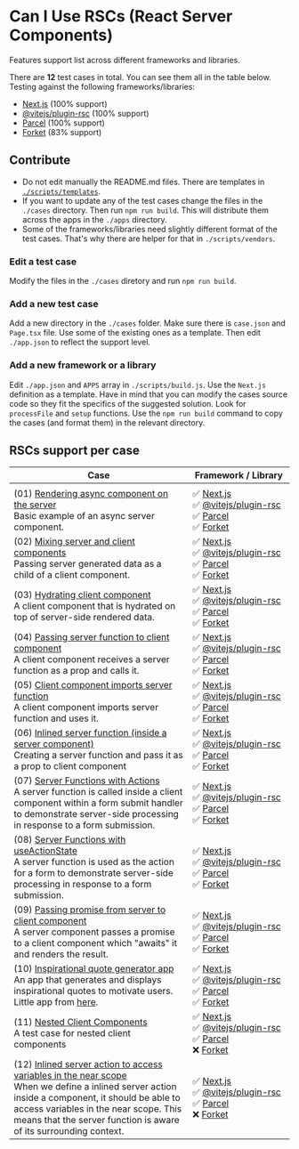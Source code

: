 # Can I Use RSCs (React Server Components)

Features support list across different frameworks and libraries.

There are **12** test cases in total. You can see them all in the table below. Testing against the following frameworks/libraries:

- [Next.js](https://nextjs.org/) (100% support)
- [@vitejs/plugin-rsc](https://github.com/vitejs/vite-plugin-react/blob/main/packages/plugin-rsc/README.md) (100% support)
- [Parcel](https://parceljs.org/recipes/rsc/) (100% support)
- [Forket](https://github.com/krasimir/forket) (83% support)

## Contribute

* Do not edit manually the README.md files. There are templates in [`./scripts/templates`](./sripts/templates).
* If you want to update any of the test cases change the files in the `./cases` directory. Then run `npm run build`. This will distribute them across the apps in the `./apps` directory.
* Some of the frameworks/libraries need slightly different format of the test cases. That's why there are helper for that in `./scripts/vendors`.

### Edit a test case

Modify the files in the `./cases` diretory and run `npm run build`.

### Add a new test case

Add a new directory in the `./cases` folder. Make sure there is `case.json` and `Page.tsx` file. Use some of the existing ones as a template. Then edit `./app.json` to reflect the support level.

### Add a new framework or a library

Edit `./app.json` and `APPS` array in `./scripts/build.js`. Use the `Next.js` definition as a template. Have in mind that you can modify the cases source code so they fit the specifics of the suggested solution. Look for `processFile` and `setup` functions. Use the `npm run build` command to copy the cases (and format them) in the relevant directory.

## RSCs support per case

| Case | Framework / Library |
| ---- | ---- |
| | <img width="450"/> |
| (01) [Rendering async component on the server](./cases/01)<br />Basic example of an async server component. | ✅ [Next.js](https://nextjs.org/)<br />✅ [@vitejs/plugin-rsc](https://github.com/vitejs/vite-plugin-react/blob/main/packages/plugin-rsc/README.md)<br />✅ [Parcel](https://parceljs.org/recipes/rsc/)<br />✅ [Forket](https://github.com/krasimir/forket) |
| (02) [Mixing server and client components](./cases/02)<br />Passing server generated data as a child of a client component. | ✅ [Next.js](https://nextjs.org/)<br />✅ [@vitejs/plugin-rsc](https://github.com/vitejs/vite-plugin-react/blob/main/packages/plugin-rsc/README.md)<br />✅ [Parcel](https://parceljs.org/recipes/rsc/)<br />✅ [Forket](https://github.com/krasimir/forket) |
| (03) [Hydrating client component](./cases/03)<br />A client component that is hydrated on top of server-side rendered data. | ✅ [Next.js](https://nextjs.org/)<br />✅ [@vitejs/plugin-rsc](https://github.com/vitejs/vite-plugin-react/blob/main/packages/plugin-rsc/README.md)<br />✅ [Parcel](https://parceljs.org/recipes/rsc/)<br />✅ [Forket](https://github.com/krasimir/forket) |
| (04) [Passing server function to client component](./cases/04)<br />A client component receives a server function as a prop and calls it. | ✅ [Next.js](https://nextjs.org/)<br />✅ [@vitejs/plugin-rsc](https://github.com/vitejs/vite-plugin-react/blob/main/packages/plugin-rsc/README.md)<br />✅ [Parcel](https://parceljs.org/recipes/rsc/)<br />✅ [Forket](https://github.com/krasimir/forket) |
| (05) [Client component imports server function](./cases/05)<br />A client component imports server function and uses it. | ✅ [Next.js](https://nextjs.org/)<br />✅ [@vitejs/plugin-rsc](https://github.com/vitejs/vite-plugin-react/blob/main/packages/plugin-rsc/README.md)<br />✅ [Parcel](https://parceljs.org/recipes/rsc/)<br />✅ [Forket](https://github.com/krasimir/forket) |
| (06) [Inlined server function (inside a server component)](./cases/06)<br />Creating a server function and pass it as a prop to client component | ✅ [Next.js](https://nextjs.org/)<br />✅ [@vitejs/plugin-rsc](https://github.com/vitejs/vite-plugin-react/blob/main/packages/plugin-rsc/README.md)<br />✅ [Parcel](https://parceljs.org/recipes/rsc/)<br />✅ [Forket](https://github.com/krasimir/forket) |
| (07) [Server Functions with Actions](./cases/07)<br />A server function is called inside a client component within a form submit handler to demonstrate server-side processing in response to a form submission. | ✅ [Next.js](https://nextjs.org/)<br />✅ [@vitejs/plugin-rsc](https://github.com/vitejs/vite-plugin-react/blob/main/packages/plugin-rsc/README.md)<br />✅ [Parcel](https://parceljs.org/recipes/rsc/)<br />✅ [Forket](https://github.com/krasimir/forket) |
| (08) [Server Functions with useActionState](./cases/08)<br />A server function is used as the action for a form to demonstrate server-side processing in response to a form submission. | ✅ [Next.js](https://nextjs.org/)<br />✅ [@vitejs/plugin-rsc](https://github.com/vitejs/vite-plugin-react/blob/main/packages/plugin-rsc/README.md)<br />✅ [Parcel](https://parceljs.org/recipes/rsc/)<br />✅ [Forket](https://github.com/krasimir/forket) |
| (09) [Passing promise from server to client component](./cases/09)<br />A server component passes a promise to a client component which "awaits" it and renders the result. | ✅ [Next.js](https://nextjs.org/)<br />✅ [@vitejs/plugin-rsc](https://github.com/vitejs/vite-plugin-react/blob/main/packages/plugin-rsc/README.md)<br />✅ [Parcel](https://parceljs.org/recipes/rsc/)<br />✅ [Forket](https://github.com/krasimir/forket) |
| (10) [Inspirational quote generator app](./cases/10)<br />An app that generates and displays inspirational quotes to motivate users. Little app from [here](https://react.dev/reference/rsc/use-client#how-use-client-marks-client-code).  | ✅ [Next.js](https://nextjs.org/)<br />✅ [@vitejs/plugin-rsc](https://github.com/vitejs/vite-plugin-react/blob/main/packages/plugin-rsc/README.md)<br />✅ [Parcel](https://parceljs.org/recipes/rsc/)<br />✅ [Forket](https://github.com/krasimir/forket) |
| (11) [Nested Client Components](./cases/11)<br />A test case for nested client components | ✅ [Next.js](https://nextjs.org/)<br />✅ [@vitejs/plugin-rsc](https://github.com/vitejs/vite-plugin-react/blob/main/packages/plugin-rsc/README.md)<br />✅ [Parcel](https://parceljs.org/recipes/rsc/)<br />❌ [Forket](https://github.com/krasimir/forket) |
| (12) [Inlined server action to access variables in the near scope](./cases/12)<br />When we define a inlined server action inside a component, it should be able to access variables in the near scope. This means that the server function is aware of its surrounding context. | ✅ [Next.js](https://nextjs.org/)<br />✅ [@vitejs/plugin-rsc](https://github.com/vitejs/vite-plugin-react/blob/main/packages/plugin-rsc/README.md)<br />✅ [Parcel](https://parceljs.org/recipes/rsc/)<br />❌ [Forket](https://github.com/krasimir/forket) |

